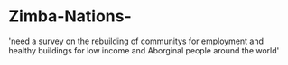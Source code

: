 # Zimba-Nations-
 'need a survey on the rebuilding of communitys for employment and healthy buildings for low income and Aborginal people around the world'
